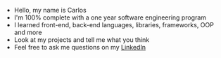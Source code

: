 - Hello, my name is Carlos
- I'm 100% complete with a one year software engineering program
- I learned front-end, back-end languages, libraries, frameworks, OOP and more
- Look at my projects and tell me what you think
- Feel free to ask me questions on my [LinkedIn](https://www.linkedin.com/in/carlos-luevano/)
